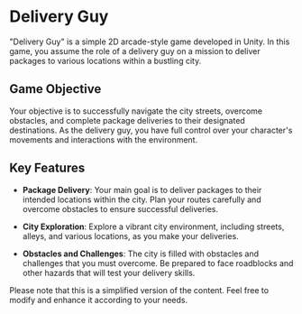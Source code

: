 # Delivery Guy

"Delivery Guy" is a simple 2D arcade-style game developed in Unity. In this game, you assume the role of a delivery guy on a mission to deliver packages to various locations within a bustling city.

## Game Objective

Your objective is to successfully navigate the city streets, overcome obstacles, and complete package deliveries to their designated destinations. As the delivery guy, you have full control over your character's movements and interactions with the environment.

## Key Features

- **Package Delivery**: Your main goal is to deliver packages to their intended locations within the city. Plan your routes carefully and overcome obstacles to ensure successful deliveries.

- **City Exploration**: Explore a vibrant city environment, including streets, alleys, and various locations, as you make your deliveries.

- **Obstacles and Challenges**: The city is filled with obstacles and challenges that you must overcome. Be prepared to face roadblocks and other hazards that will test your delivery skills.

Please note that this is a simplified version of the content. Feel free to modify and enhance it according to your needs.
